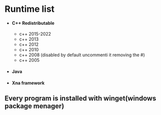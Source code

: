 
# Runtime list

* #### C++ Redistributable 
  + c++ 2015-2022
  + c++ 2013
  + c++ 2012
  + c++ 2010
  + c++ 2008 (disabled by default uncommenti it removing the #) 
  + c++ 2005
* #### Java  
* #### Xna framework    

## Every program is installed with winget(windows package menager)                                
                                             
